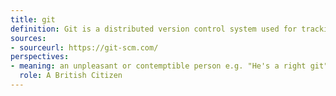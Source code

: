 ```yaml
---
title: git
definition: Git is a distributed version control system used for tracking changes in source code during software development. Git allows a coding team to coordinate their work by allowing individuals to branch the source code and merge changes back in using commits. Code changes are documented and tracked which allows the users to colectively review the work of their team to ensure consistency, as well as the option to revert the code base back to a previous state if any issues arrise
sources:
- sourceurl: https://git-scm.com/ 
perspectives: 
- meaning: an unpleasant or contemptible person e.g. "He's a right git"
  role: A British Citizen
---
```

